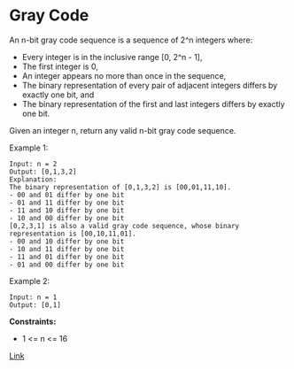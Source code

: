 # Gray Code

An n-bit gray code sequence is a sequence of 2^n integers where:

- Every integer is in the inclusive range [0, 2^n - 1],
- The first integer is 0,
- An integer appears no more than once in the sequence,
- The binary representation of every pair of adjacent integers differs by exactly one bit, and
- The binary representation of the first and last integers differs by exactly one bit.

Given an integer n, return any valid n-bit gray code sequence.

Example 1:

```
Input: n = 2
Output: [0,1,3,2]
Explanation:
The binary representation of [0,1,3,2] is [00,01,11,10].
- 00 and 01 differ by one bit
- 01 and 11 differ by one bit
- 11 and 10 differ by one bit
- 10 and 00 differ by one bit
[0,2,3,1] is also a valid gray code sequence, whose binary representation is [00,10,11,01].
- 00 and 10 differ by one bit
- 10 and 11 differ by one bit
- 11 and 01 differ by one bit
- 01 and 00 differ by one bit
```

Example 2:

```
Input: n = 1
Output: [0,1]
```

**Constraints:**

- 1 <= n <= 16

[Link](https://leetcode.com/problems/gray-code/)